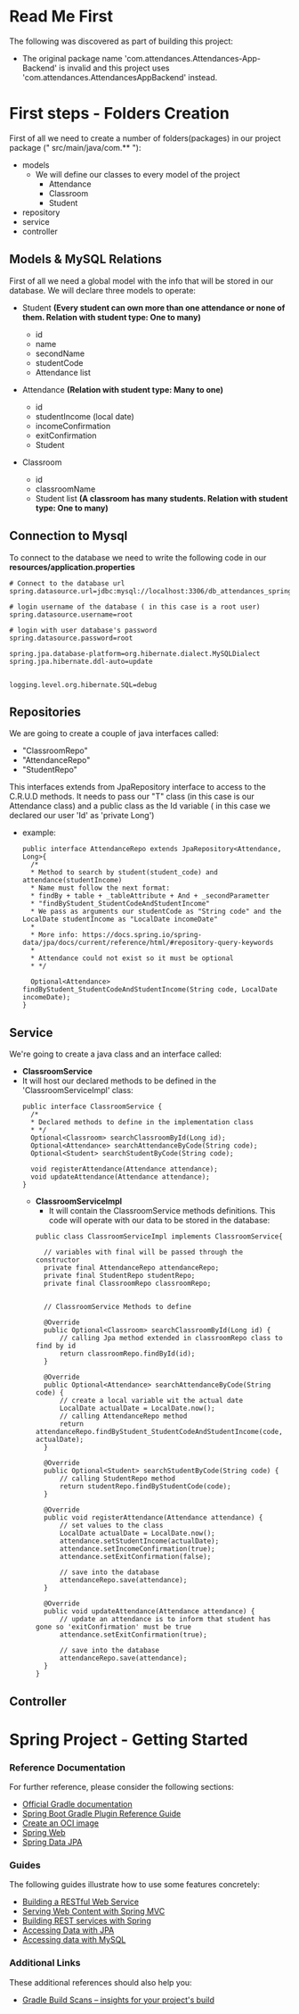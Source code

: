 # Read Me First
The following was discovered as part of building this project:

* The original package name 'com.attendances.Attendances-App-Backend' is invalid and this project uses 'com.attendances.AttendancesAppBackend' instead.

# First steps - Folders Creation
First of all we need to create a number of folders(packages) in our project package (" src/main/java/com.** "):


- models
  - We will define our classes to every model of the project
    - Attendance
    - Classroom
    - Student
- repository
- service
- controller

## Models & MySQL Relations

First of all we need a global model with the info that will be stored in our database. We will declare three models to operate:
- Student **(Every student can own more than one attendance or none of them. Relation with student type: One to many)**
  - id
  - name
  - secondName
  - studentCode
  - Attendance list
  
- Attendance **(Relation with student type: Many to one)**
  - id
  - studentIncome (local date)
  - incomeConfirmation
  - exitConfirmation
  - Student
  
- Classroom
  - id
  - classroomName
  - Student list **(A classroom has many students. Relation with student type: One to many)**


## Connection to Mysql
To connect to the database we need to write the following code in our **resources/application.properties**
```
# Connect to the database url
spring.datasource.url=jdbc:mysql://localhost:3306/db_attendances_spring

# login username of the database ( in this case is a root user)
spring.datasource.username=root

# login with user database's password
spring.datasource.password=root

spring.jpa.database-platform=org.hibernate.dialect.MySQLDialect
spring.jpa.hibernate.ddl-auto=update


logging.level.org.hibernate.SQL=debug
```


## Repositories

We are going to create a couple of java interfaces called:
 - "ClassroomRepo"
 - "AttendanceRepo"
 - "StudentRepo"

This interfaces extends from JpaRepository interface to access to the C.R.U.D methods.
It needs to pass our "T" class (in this case is our Attendance class) and a public class as the Id variable ( in this case we declared our user 'Id' as 'private Long')
- example:

  ```
  public interface AttendanceRepo extends JpaRepository<Attendance, Long>{
    /*
    * Method to search by student(student_code) and attendance(studentIncome)
    * Name must follow the next format:
    * findBy + table + _tableAttribute + And + _secondParametter
    * "findByStudent_StudentCodeAndStudentIncome"
    * We pass as arguments our studentCode as "String code" and the LocalDate studentIncome as "LocalDate incomeDate"
    *
    * More info: https://docs.spring.io/spring-data/jpa/docs/current/reference/html/#repository-query-keywords
    *
    * Attendance could not exist so it must be optional
    * */
  
    Optional<Attendance> findByStudent_StudentCodeAndStudentIncome(String code, LocalDate incomeDate);
  }
  ```
  
## Service
We're going to create a java class and an interface called:
- **ClassroomService**
- It will host our declared methods to be defined in the 'ClassroomServiceImpl' class:
  ```
  public interface ClassroomService {
    /*
    * Declared methods to define in the implementation class
    * */
    Optional<Classroom> searchClassroomById(Long id);
    Optional<Attendance> searchAttendanceByCode(String code);
    Optional<Student> searchStudentByCode(String code);
  
    void registerAttendance(Attendance attendance);
    void updateAttendance(Attendance attendance);
  }
  ```
  - **ClassroomServiceImpl** 
    - It will contain the ClassroomService methods definitions. This code will operate with our data to be stored in the database:
    ```
    public class ClassroomServiceImpl implements ClassroomService{

      // variables with final will be passed through the constructor
      private final AttendanceRepo attendanceRepo;
      private final StudentRepo studentRepo;
      private final ClassroomRepo classroomRepo;


      // ClassroomService Methods to define
  
      @Override
      public Optional<Classroom> searchClassroomById(Long id) {
          // calling Jpa method extended in classroomRepo class to  find by id
          return classroomRepo.findById(id);
      }

      @Override
      public Optional<Attendance> searchAttendanceByCode(String code) {
          // create a local variable wit the actual date
          LocalDate actualDate = LocalDate.now();
          // calling AttendanceRepo method
          return attendanceRepo.findByStudent_StudentCodeAndStudentIncome(code, actualDate);
      }

      @Override
      public Optional<Student> searchStudentByCode(String code) {
          // calling StudentRepo method
          return studentRepo.findByStudentCode(code);
      }

      @Override
      public void registerAttendance(Attendance attendance) {
          // set values to the class
          LocalDate actualDate = LocalDate.now();
          attendance.setStudentIncome(actualDate);
          attendance.setIncomeConfirmation(true);
          attendance.setExitConfirmation(false);
  
          // save into the database
          attendanceRepo.save(attendance);
      }

      @Override
      public void updateAttendance(Attendance attendance) {
          // update an attendance is to inform that student has gone so 'exitConfirmation' must be true
          attendance.setExitConfirmation(true);
  
          // save into the database
          attendanceRepo.save(attendance);
      }
    }

## Controller





# Spring Project - Getting Started

### Reference Documentation
For further reference, please consider the following sections:

* [Official Gradle documentation](https://docs.gradle.org)
* [Spring Boot Gradle Plugin Reference Guide](https://docs.spring.io/spring-boot/docs/3.0.2/gradle-plugin/reference/html/)
* [Create an OCI image](https://docs.spring.io/spring-boot/docs/3.0.2/gradle-plugin/reference/html/#build-image)
* [Spring Web](https://docs.spring.io/spring-boot/docs/3.0.2/reference/htmlsingle/#web)
* [Spring Data JPA](https://docs.spring.io/spring-boot/docs/3.0.2/reference/htmlsingle/#data.sql.jpa-and-spring-data)

### Guides
The following guides illustrate how to use some features concretely:

* [Building a RESTful Web Service](https://spring.io/guides/gs/rest-service/)
* [Serving Web Content with Spring MVC](https://spring.io/guides/gs/serving-web-content/)
* [Building REST services with Spring](https://spring.io/guides/tutorials/rest/)
* [Accessing Data with JPA](https://spring.io/guides/gs/accessing-data-jpa/)
* [Accessing data with MySQL](https://spring.io/guides/gs/accessing-data-mysql/)

### Additional Links
These additional references should also help you:

* [Gradle Build Scans – insights for your project's build](https://scans.gradle.com#gradle)


